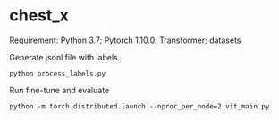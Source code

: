 # chest_x

Requirement:
Python 3.7; Pytorch 1.10.0;  Transformer; datasets

Generate jsonl file with labels
```
python process_labels.py
```


Run fine-tune and evaluate
```
python -m torch.distributed.launch --nproc_per_node=2 vit_main.py
```
